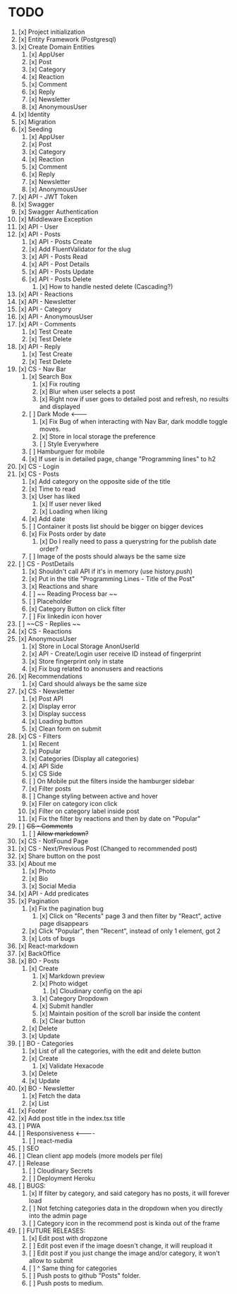 # TODO

1. [x] Project initialization
2. [x] Entity Framework (Postgresql)
3. [x] Create Domain Entities
   1. [x]  AppUser
   2. [x]  Post
   3. [x]  Category
   4. [x]  Reaction
   5. [x]  Comment
   6. [x]  Reply
   7. [x]  Newsletter
   8. [x]  AnonymousUser
4. [x] Identity
5. [x] Migration
6. [x] Seeding
   1. [x]  AppUser
   2. [x]  Post
   3. [x]  Category
   4. [x]  Reaction
   5. [x]  Comment
   6. [x]  Reply
   7. [x]  Newsletter
   8. [x]  AnonymousUser
7. [x] API - JWT Token
8. [x] Swagger
9. [x] Swagger Authentication
10. [x] Middleware Exception
11. [x] API - User
12. [x] API - Posts
    1.  [x] API - Posts Create
    2.  [x] Add FluentValidator for the slug
    3.  [x] API - Posts Read    
    4.  [x] API - Post Details
    5.  [x] API - Posts Update
    6.  [x] API - Posts Delete
        1.  [x] How to handle nested delete (Cascading?)
13. [x] API - Reactions
14. [x] API - Newsletter
15. [x] API - Category
16. [x] API - AnonymousUser
17. [x] API - Comments
    1.  [x] Test Create
    2.  [x] Test Delete
18. [x] API - Reply
    1.  [x] Test Create 
    2.  [x] Test Delete
19. [x] CS - Nav Bar
    1.  [x] Search Box
        1.  [x] Fix routing
        2.  [x] Blur when user selects a post 
        3.  [x] Right now if user goes to detailed post and refresh, no results and displayed
    2.  [ ] Dark Mode <---
        1.  [x] Fix Bug of when interacting with Nav Bar, dark moddle toggle moves.
        2.  [x] Store in local storage the preference
        3.  [ ] Style Everywhere
    3.  [ ] Hamburguer for mobile
    4.  [x] If user is in detailed page, change "Programming lines" to h2
20. [x] CS - Login  
21. [x] CS - Posts
    1.  [x] Add category on the opposite side of the title 
    2.  [x] Time to read
    3.  [x] User has liked
        1.  [x] If user never liked
        2.  [x] Loading when liking
    4.  [x] Add date
    5.  [ ] Container it posts list should be bigger on bigger devices
    6.  [x] Fix Posts order by date
        1.  [x] Do I really need to pass a querystring for the publish date order?
    7.  [ ] Image of the posts should always be the same size
22. [ ] CS - PostDetails
    1.  [x] Shouldn't call API if it's in memory (use history.push)
    2.  [x] Put in the title "Programming Lines - Title of the Post"
    3.  [x] Reactions and share
    4.  [ ] ~~ Reading Process bar ~~
    5.  [ ] Placeholder
    6.  [x] Category Button on click filter
    7.  [ ] Fix linkedin icon hover
23. [ ] ~~CS - Replies ~~
24. [x] CS - Reactions
25. [x] AnonymousUser 
    1.  [x] Store in Local Storage AnonUserId  
    2.  [x] API - Create/Login user receive ID instead of fingerprint 
    3.  [x] Store fingerprint only in state
    4.  [x] Fix bug related to anonusers and reactions
26. [x] Recommendations
    1.  [x] Card should always be the same size
27. [x] CS - Newsletter
    1.  [x] Post API
    2.  [x] Display error
    3.  [x] Display success
    4.  [x] Loading button
    5.  [x] Clean form on submit
28. [x] CS - Filters
    1.  [x] Recent
    2.  [x] Popular
    3.  [x] Categories (Display all categories)
    4.  [x] API Side
    5.  [x] CS Side
    6.  [ ] On Mobile put the filters inside the hamburger sidebar
    7.  [x] Filter posts
    8.  [ ] Change styling between active and hover
    9.  [x] Filer on category icon click
    10. [x] Filter on category label inside post
    11. [x] Fix the filter by reactions and then by date on "Popular"
29. [ ] ~~CS - Comments~~
    1.  [ ] ~~Allow markdown?~~
30. [x] CS - NotFound Page
31. [x] CS - Next/Previous Post (Changed to recommended post)
32. [x] Share button on the post
33. [x] About me
    1.  [x] Photo
    2.  [x] Bio
    3.  [x] Social Media
34. [x] API - Add predicates
35. [x] Pagination
    1.  [x] Fix the pagination bug
        1.  [x] Click on "Recents" page 3 and then filter by "React", active page disappears
    2.  [x] Click "Popular", then "Recent", instead of only 1 element, got 2
    3.  [x] Lots of bugs
36. [x] React-markdown
37. [x] BackOffice
38. [x] BO - Posts
    1.  [x] Create
        1.  [x] Markdown preview
        2.  [x] Photo widget
            1.  [x] Cloudinary config on the api
        3.  [x] Category Dropdown
        4.  [x] Submit handler
        5.  [x] Maintain position of the scroll bar inside the content
        6.  [x] Clear button
    2.  [x] Delete
    3.  [x] Update
39. [ ] BO - Categories
    1.  [x] List of all the categories, with the edit and delete button
    2.  [x] Create
        1.  [x] Validate Hexacode
    3.  [x] Delete
    4.  [x] Update
40. [x] BO - Newsletter
    1.  [x] Fetch the data
    2.  [x] List
41. [x] Footer
42. [x] Add post title in the index.tsx title
43. [ ] PWA
44. [ ] Responsiveness <----
    1.  [ ] react-media
45. [ ] SEO
46. [ ] Clean client app models (more models per file)
47. [ ] Release
    1.  [ ] Cloudinary Secrets
	2.  [ ] Deployment Heroku
48. [ ] BUGS:
    1.  [x] If filter by category, and said category has no posts, it will forever load
    2.  [ ] Not fetching categories data in the dropdown when you directly into the admin page
	3.  [ ] Category icon in the recommend post is kinda out of the frame
49. [ ] FUTURE RELEASES:
    1.  [x] Edit post with dropzone
    2.  [ ] Edit post even if the image doesn't change, it will reupload it
    3.  [ ] Edit post if you just change the image and/or category, it won't allow to submit
    4.  [ ] ^ Same thing for categories
    5.  [ ] Push posts to github "Posts" folder.
    6.  [ ] Push posts to medium.
